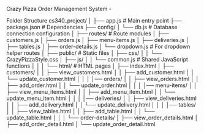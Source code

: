 Crazy Pizza Order Management System -

Folder Structure 
cs340_project/
│
├── app.js                     # Main entry point
├── package.json               # Dependencies
├── config/
│   └── db.js                  # Database connection configuration
│
├── routes/                    # Route modules
│   ├── customers.js
│   ├── orders.js
│   ├── menu-items.js
│   ├── deliveries.js
│   ├── tables.js
│   ├── order-details.js
│   └── dropdown.js            # For dropdown helper routes
│
├── public/                    # Static files
│   ├── css/
│   │   └── CrazyPizzaStyle.css
│   ├── js/
│   │   └── common.js          # Shared JavaScript functions
│   │
│   └── html/                  # HTML pages
│       ├── index.html
│       ├── customers/
│       │   ├── view_customers.html
│       │   ├── add_customer.html
│       │   └── update_customer.html
│       │
│       │── orders/
│       │   ├── view_orders.html
│       │   ├── add_order.html
│       │   └── update_order.html
│       │
│       │── menu-items/
│       │   ├── view_menu_items.html
│       │   ├── add_menu_item.html
│       │   └── update_menu_item.html
│       │
│       │── deliveries/
│       │   ├── view_deliveries.html
│       │   ├── add_delivery.html
│       │   └── update_delivery.html
│       │
│       │── tables/
│       │   ├── view_tables.html
│       │   ├── add_table.html
│       │   └── update_table.html
│       │
│       └── order-details/
│           ├── view_order_details.html
│           ├── add_order_detail.html
│           └── update_order_detail.html